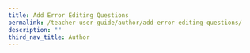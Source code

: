 ```yaml
---
title: Add Error Editing Questions
permalink: /teacher-user-guide/author/add-error-editing-questions/
description: ""
third_nav_title: Author
---
```

